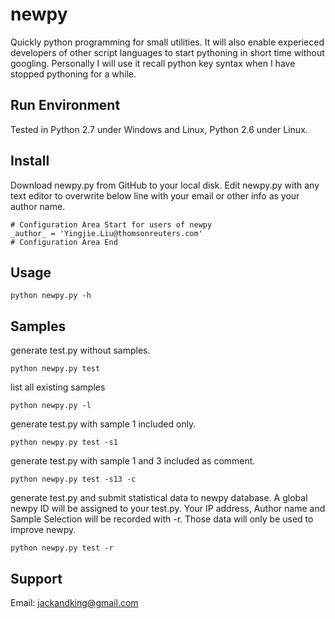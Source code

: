 newpy
=====

Quickly python programming for small utilities. It will also enable experieced developers of other script languages to start pythoning in short time without googling. Personally I will use it recall python key syntax when I have stopped pythoning for a while.

Run Environment
---------------
Tested in Python 2.7 under Windows and Linux, Python 2.6 under Linux.

Install
-------
Download newpy.py from GitHub to your local disk. Edit newpy.py with any text editor to overwrite below line with your email or other info as your author name.

    # Configuration Area Start for users of newpy
    _author_ = 'Yingjie.Liu@thomsonreuters.com'
    # Configuration Area End

Usage
-----
    python newpy.py -h

Samples
-------
generate test.py without samples.

    python newpy.py test

list all existing samples

    python newpy.py -l

generate test.py with sample 1 included only.

    python newpy.py test -s1

generate test.py with sample 1 and 3 included as comment.

    python newpy.py test -s13 -c

generate test.py and submit statistical data to newpy database. A global newpy ID will be assigned to your test.py. Your IP address, Author name and Sample Selection will be recorded with -r. Those data will only be used to improve newpy.

    python newpy.py test -r

Support
-------
Email: jackandking@gmail.com
